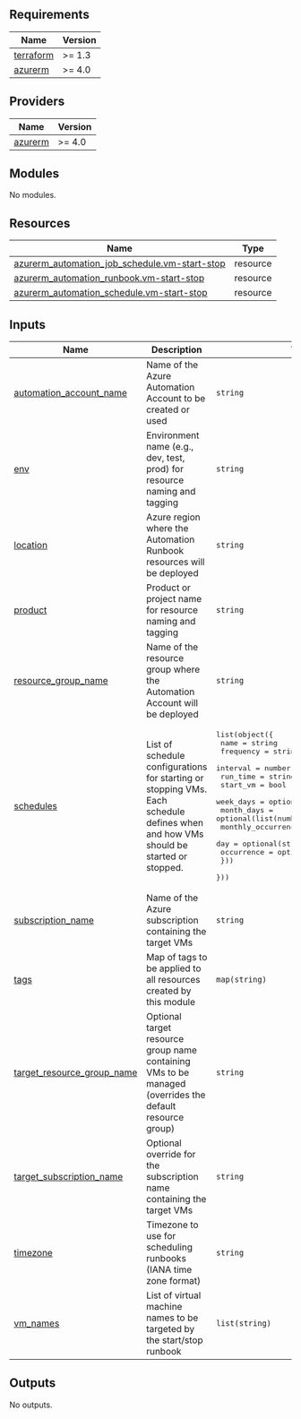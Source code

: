 <!-- BEGIN_TF_DOCS -->
## Requirements

| Name | Version |
|------|---------|
| <a name="requirement_terraform"></a> [terraform](#requirement\_terraform) | >= 1.3 |
| <a name="requirement_azurerm"></a> [azurerm](#requirement\_azurerm) | >= 4.0 |

## Providers

| Name | Version |
|------|---------|
| <a name="provider_azurerm"></a> [azurerm](#provider\_azurerm) | >= 4.0 |

## Modules

No modules.

## Resources

| Name | Type |
|------|------|
| [azurerm_automation_job_schedule.vm-start-stop](https://registry.terraform.io/providers/hashicorp/azurerm/latest/docs/resources/automation_job_schedule) | resource |
| [azurerm_automation_runbook.vm-start-stop](https://registry.terraform.io/providers/hashicorp/azurerm/latest/docs/resources/automation_runbook) | resource |
| [azurerm_automation_schedule.vm-start-stop](https://registry.terraform.io/providers/hashicorp/azurerm/latest/docs/resources/automation_schedule) | resource |

## Inputs

| Name | Description | Type | Default | Required |
|------|-------------|------|---------|:--------:|
| <a name="input_automation_account_name"></a> [automation\_account\_name](#input\_automation\_account\_name) | Name of the Azure Automation Account to be created or used | `string` | n/a | yes |
| <a name="input_env"></a> [env](#input\_env) | Environment name (e.g., dev, test, prod) for resource naming and tagging | `string` | n/a | yes |
| <a name="input_location"></a> [location](#input\_location) | Azure region where the Automation Runbook resources will be deployed | `string` | `"uksouth"` | no |
| <a name="input_product"></a> [product](#input\_product) | Product or project name for resource naming and tagging | `string` | n/a | yes |
| <a name="input_resource_group_name"></a> [resource\_group\_name](#input\_resource\_group\_name) | Name of the resource group where the Automation Account will be deployed | `string` | n/a | yes |
| <a name="input_schedules"></a> [schedules](#input\_schedules) | List of schedule configurations for starting or stopping VMs. Each schedule defines when and how VMs should be started or stopped. | <pre>list(object({<br/>    name       = string<br/>    frequency  = string<br/>    interval   = number<br/>    run_time   = string<br/>    start_vm   = bool<br/>    week_days  = optional(list(string))<br/>    month_days = optional(list(number))<br/>    monthly_occurrence = optional(object({<br/>      day        = optional(string)<br/>      occurrence = optional(number)<br/>    }))<br/>  }))</pre> | `[]` | no |
| <a name="input_subscription_name"></a> [subscription\_name](#input\_subscription\_name) | Name of the Azure subscription containing the target VMs | `string` | `"Subscription name to target"` | no |
| <a name="input_tags"></a> [tags](#input\_tags) | Map of tags to be applied to all resources created by this module | `map(string)` | n/a | yes |
| <a name="input_target_resource_group_name"></a> [target\_resource\_group\_name](#input\_target\_resource\_group\_name) | Optional target resource group name containing VMs to be managed (overrides the default resource group) | `string` | `null` | no |
| <a name="input_target_subscription_name"></a> [target\_subscription\_name](#input\_target\_subscription\_name) | Optional override for the subscription name containing the target VMs | `string` | `null` | no |
| <a name="input_timezone"></a> [timezone](#input\_timezone) | Timezone to use for scheduling runbooks (IANA time zone format) | `string` | `"Europe/London"` | no |
| <a name="input_vm_names"></a> [vm\_names](#input\_vm\_names) | List of virtual machine names to be targeted by the start/stop runbook | `list(string)` | `[]` | no |

## Outputs

No outputs.
<!-- END_TF_DOCS -->